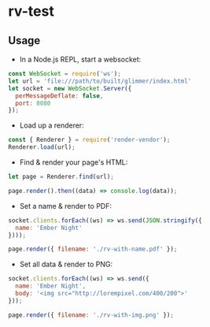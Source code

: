 # rv-test

## Usage

- In a Node.js REPL, start a websocket:

```javascript
const WebSocket = require('ws');
let url = 'file:///path/to/built/glimmer/index.html'
let socket = new WebSocket.Server({
  perMessageDeflate: false,
  port: 8080
});
```
- Load up a renderer:

```javascript
const { Renderer } = require('render-vendor');
Renderer.load(url);
```

- Find & render your page's HTML:

```javascript
let page = Renderer.find(url);

page.render().then((data) => console.log(data));
```

- Set a name & render to PDF:

```javascript
socket.clients.forEach((ws) => ws.send(JSON.stringify({
  name: 'Ember Night'
})));

page.render({ filename: './rv-with-name.pdf' });
```

- Set all data & render to PNG:

```javascript
socket.clients.forEach((ws) => ws.send({
  name: 'Ember Night',
  body: '<img src="http://lorempixel.com/400/200">'
}));

page.render({ filename: './rv-with-img.png' });
```
